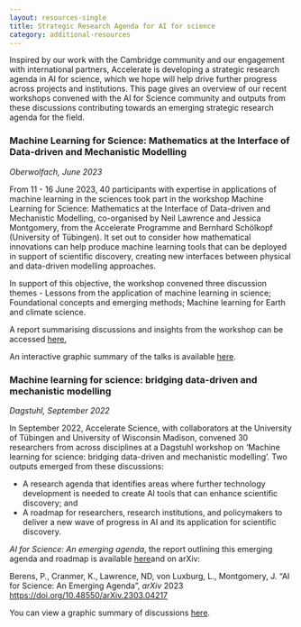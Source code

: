 ```yaml
---
layout: resources-single
title: Strategic Research Agenda for AI for science
category: additional-resources
---
```

Inspired by our work with the Cambridge community and our engagement with international partners, Accelerate is developing a strategic research agenda in AI for science, which we hope will help drive further progress across
projects and institutions. This page gives an overview of our recent workshops convened with the AI for Science community and outputs from these discussions contributing towards an emerging strategic research agenda for the field. 

### Machine Learning for Science: Mathematics at the Interface of Data-driven and Mechanistic Modelling

*O﻿berwolfach, June 2023*

From 11 - 16 June 2023, 40 participants with expertise in applications of machine learning in the sciences took part in the workshop Machine Learning for Science: Mathematics at the Interface of Data-driven and Mechanistic Modelling, co-organised by Neil Lawrence and Jessica Montgomery, from the Accelerate Programme and Bernhard Schölkopf (University of Tübingen). It set out to consider how mathematical innovations can help produce machine learning tools that can be deployed in support of scientific discovery, creating new interfaces between physical and data-driven modelling approaches. 

In support of this objective, the workshop convened three discussion themes - Lessons from the application of machine learning in science; Foundational concepts and emerging methods; Machine learning for Earth and climate science.

A﻿ report summarising discussions and insights from the workshop can be accessed [here.](https://publications.mfo.de/bitstream/handle/mfo/4057/OWR_2023_26.pdf?sequence=1&isAllowed=y)

An interactive graphic summary of the talks is available [here](https://acceleratescience.github.io/assets/uploads/oberwolfach-graphics-ipdf.pdf). 

### Machine learning for science: bridging data-driven and mechanistic modelling

*Dagstuhl, September 2022*

In September 2022, Accelerate Science, with collaborators at the University of Tübingen and University of Wisconsin Madison, convened 30 researchers from across disciplines at a Dagstuhl workshop on ‘Machine learning for science: bridging data-driven and mechanistic modelling’. Two outputs emerged from these discussions:

* A research agenda that identifies areas where further technology development is needed to create AI tools that can enhance scientific discovery; and
* A roadmap for researchers, research institutions, and policymakers to deliver a new wave of progress in AI and its application for scientific discovery.

*A﻿I for Science: An emerging agenda*, the report outlining this emerging agenda and roadmap is available [here](https://acceleratescience.github.io/assets/uploads/ai-for-science-an-emerging-agenda.pdf)and on arXiv: 

Berens, P., Cranmer, K., Lawrence, ND, von Luxburg, L., Montgomery, J. “AI for Science: An Emerging Agenda”, *arXiv* 2023 [https://doi.org/10.48550/arXiv.2303.04217 ](https://doi.org/10.48550/arXiv.2303.04217)

You can view a graphic summary of discussions [here](https://acceleratescience.github.io/assets/uploads/2022-12-15-dagstuhl-ml-for-science-final-ipdf.pdf).
